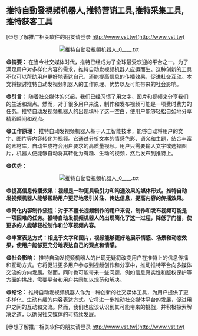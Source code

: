 ## **推特自動發視頻机器人,推特营销工具,推特采集工具,推特获客工具**

[😍想了解推广相关软件的朋友请登录 http://www.vst.tw](http://www.vst.tw)

 <center><img src="https://vst.tw/MP4/tuiguang/png/5.png" alt="推特自動發視頻机器人_0____.txt"></center>

**😄摘要：**
在当今社交媒体时代，推特已经成为了全球最受欢迎的平台之一。为了满足用户对多样化内容的需求，推特自动发视频机器人应运而生。这种创新的工具不仅可以帮助用户更好地表达自己，还能提高信息的传播效果，促进社交互动。本文将探讨推特自动发视频机器人的工作原理、优势以及可能带来的社会影响。

**😄引言：**
随着社交媒体的兴起，我们已经习惯了用文字、图片和视频来分享我们的生活和观点。然而，对于很多用户来说，制作和发布视频可能是一项费时费力的任务。推特自动发视频机器人的出现填补了这一空白，使用户能够轻松自如地分享精彩瞬间和观点。

**😄工作原理：**
推特自动发视频机器人基于人工智能技术，能够自动将用户的文字、图片等内容转化为视频。它通过分析文本的情感色彩、语义和主题，结合丰富的素材库，自动生成符合用户要求的高质量视频。用户只需要输入文字或选择图片，机器人便能够自动将其转化为有趣、生动的视频，然后发布到推特上。

**😄优势：**

 <center><img src="https://vst.tw/MP4/tuiguang/png/4.png" alt="推特自動發視頻机器人_0____.txt"></center>

**😄提高信息传播效果：视频是一种更具吸引力和沟通效果的媒体形式。推特自动发视频机器人能够帮助用户更好地吸引关注、传达信息，提高内容的传播效果。**

**😄简化内容制作流程：对于不擅长视频制作的用户来说，制作和发布视频可能是一项困难的任务。推特自动发视频机器人的出现简化了这一过程，降低了门槛，使更多的人能够轻松制作和分享视频内容。**

**😄丰富表达方式：相比于文字和图片，视频能够更好地展示情感、场景和动态效果，使用户能够更充分地表达自己的观点和情感。**

**😄社会影响：**
推特自动发视频机器人的出现无疑将改变用户在推特上的信息传播和互动方式。它将促进更多用户参与到视频创作和分享中，推动推特平台向多媒体交流的方向发展。然而，同时也可能带来一些问题，例如信息真实性和版权保护等方面的挑战，需要平台和用户共同加以规范和解决。

**😄结论：**
推特自动发视频机器人作为一种创新的社交媒体工具，为用户提供了更多样化、生动有趣的内容表达方式。它将进一步推动社交媒体平台的发展，促进用户之间的互动和交流。然而，我们也应该认识到其可能带来的挑战，并积极探索解决之道，以确保社交媒体的可持续发展。

[😍想了解推广相关软件的朋友请登录 http://www.vst.tw](http://www.vst.tw)



